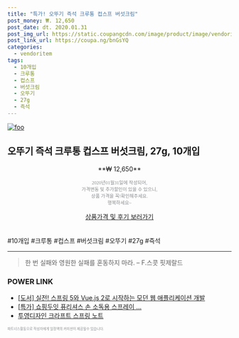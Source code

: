 ```yaml
--- 
title: "특가! 오뚜기 즉석 크루통 컵스프 버섯크림" 
post_money: ₩. 12,650 
post_date: dt. 2020.01.31 
post_img_url: https://static.coupangcdn.com/image/product/image/vendoritem/2018/04/09/3536057573/6fe13144-cefd-40fd-8e99-1ab83636aa3c.jpg 
post_link_url: https://coupa.ng/bnGsYQ 
categories: 
  - vendoritem 
tags: 
  - 10개입 
  - 크루통 
  - 컵스프 
  - 버섯크림 
  - 오뚜기 
  - 27g 
  - 즉석 
--- 
```

[![foo](https://static.coupangcdn.com/image/product/image/vendoritem/2018/04/09/3536057573/6fe13144-cefd-40fd-8e99-1ab83636aa3c.jpg)](https://coupa.ng/bnGsYQ) 

## 오뚜기 즉석 크루통 컵스프 버섯크림, 27g, 10개입 
<p style="text-align: center;">**₩ 12,650**</p> 
<p style="text-align: center;"><span style="color: #898c8f; font-family: Georgia,Times,serif; font-size: 0.75em;">2020년01월31일에 작성되어, <br>가격변동 및 추가할인이 있을 수 있으니,<br> 상품 가격을 꼭!확인해주세요.<br>행복하세요~</span> 
</p>	 
<div markdown="0" style="text-align: center;"><a href="https://coupa.ng/bnGsYQ" class="btn btn--success">상품가격 및 후기 보러가기</a></div> 
<br><br> 
  #10개입 #크루통 #컵스프 #버섯크림 #오뚜기 #27g #즉석 
<hr> 

> 한 번 실패와 영원한 실패를 혼동하지 마라. – F.스콧 핏제랄드 


### POWER LINK

* <a href="https://blog.naver.com/sakai111/221787446918" target="_blank">[도서] 실전! 스프링 5와 Vue.js 2로 시작하는 모던 웹 애플리케이션 개발</a>
* <a href="https://blog.naver.com/santokki14/221789120928" target="_blank">[특가] 쇼핑두잇 퓨리셔스 손 소독용 스프레이 ...</a>
* <a href="https://blog.naver.com/santokki14/221787882810" target="_blank">투영디자인 크라프트 스프링 노트</a>

<span style="color: #898c8f; font-family: Georgia,Times,serif; font-size: 0.55em;">파트너스활동으로 작성자에게 일정액의 커미션이 제공될수 있습니다.</span> 
